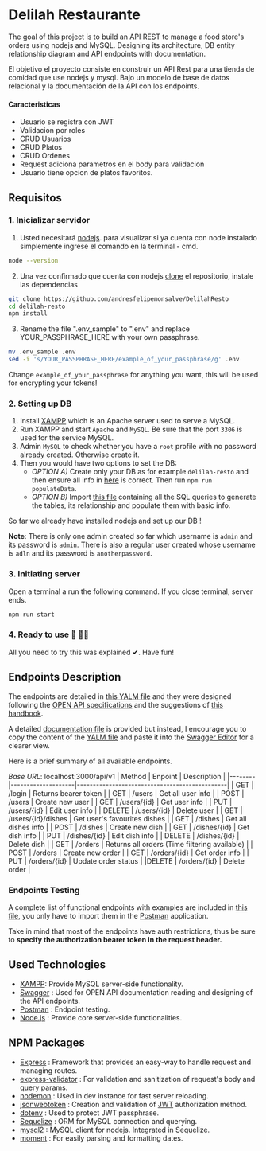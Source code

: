 # Delilah Restaurante
The goal of this project is to build an API REST to manage a food store's orders using nodejs and MySQL. Designing its architecture, DB entity relationship diagram and API endpoints with documentation. 

El objetivo el proyecto consiste en construir un API Rest para una tienda de comidad que use nodejs y mysql. Bajo un modelo de base de datos relacional y la documentación de la API con los endpoints.

#### Caracteristicas
- Usuario se registra con JWT
- Validacion por roles
- CRUD Usuarios
- CRUD Platos
- CRUD Ordenes
- Request adiciona parametros en el body para validacion
- Usuario tiene opcion de platos favoritos.

## Requisitos
### 1. Inicializar servidor
1. Usted necesitará [nodejs](https://nodejs.org). para visualizar si ya cuenta con node instalado simplemente ingrese el comando en la terminal - cmd.
```bash
node --version
```
2. Una vez confirmado que cuenta con nodejs [clone](https://git-scm.com/) el repositorio, instale las dependencias 

```bash
git clone https://github.com/andresfelipemonsalve/DelilahResto
cd delilah-resto
npm install
```
3. Rename the file ".env_sample" to ".env" and replace YOUR_PASSPHRASE_HERE with your own passphrase.
```bash
mv .env_sample .env
sed -i 's/YOUR_PASSPHRASE_HERE/example_of_your_passphrase/g' .env
```
Change `example_of_your_passphrase` for anything you want, this will be used for encrypting your tokens!

### 2. Setting up DB
1. Install [XAMPP](https://www.apachefriends.org/index.html) which is an Apache server used to serve a MySQL.
1. Run XAMPP and start `Apache` and `MySQL`. Be sure that the port `3306` is used for the service MySQL.
1. Admin `MySQL` to check whether you have a `root` profile with no password already created. Otherwise create it.
1. Then you would have two options to set the DB:
    * *OPTION A)* Create only your DB as for example `delilah-resto` and then ensure all info in [here](./src/services/database/config/index.js) is correct. Then run `npm run populateData`.
    * *OPTION B)* Import [this file](./src/services/database/delilah-resto-init-config.sql) containing all the SQL queries to generate the tables, its relationship and populate them with basic info.

So far we already have installed nodejs and set up our DB !

**Note**: There is only one admin created so far which username is `admin` and its password is `admin`. There is also a regular user created whose username is `adln` and its password is `anotherpassword`.

### 3. Initiating server
Open a terminal a run the following command. If you close terminal, server ends.
```bash
npm run start
```
### 4. Ready to use 🏁 🎊🎉
All you need to try this was explained ✔. Have fun!

## Endpoints Description
The endpoints are detailed in [this YALM file](./design/API/delilah-resto-API-spec.yml) and they were designed following the [OPEN API specifications](https://swagger.io/specification/#:~:text=Introduction,or%20through%20network%20traffic%20inspection.) and the suggestions of [this handbook](https://pages.apigee.com/rs/apigee/images/api-design-ebook-2012-03.pdf).

A detailed [documentation file](./design/API/delilah-rsto-API-Documentation.html) is provided but instead, I encourage you to copy the content of the [YALM file](./design/API/delilah-resto-API-spec.yml) and paste it into the [Swagger Editor](https://editor.swagger.io/#) for a clearer view.


Here is a brief summary of all available endpoints.

*Base URL*: localhost:3000/api/v1
| Method |       Enpoint      |                  Description                  |
|--------|--------------------|-----------------------------------------------|
|   GET  | /login             | Returns bearer token                          |
|   GET  | /users             | Get all user info                             |
|  POST  | /users             | Create new user                               |
|   GET  | /users/{id}        | Get user info                                 |
|   PUT  | /users/{id}        | Edit user info                                |
| DELETE | /users/{id}        | Delete user                                   |
|   GET  | /users/{id}/dishes | Get user's favourites dishes                  |
|   GET  | /dishes            | Get all dishes info                           |
|  POST  | /dishes            | Create new dish                               |
|   GET  | /dishes/{id}       | Get dish info                                 |
|   PUT  | /dishes/{id}       | Edit dish info                                |
| DELETE | /dishes/{id}       | Delete dish                                   |
|   GET  | /orders            | Returns all orders (Time filtering available) |
|  POST  | /orders            | Create new order                              |
|   GET  | /orders/{id}       | Get order info                                |
|   PUT  | /orders/{id}       | Update order status                           |
|DELETE  | /orders/{id}       | Delete order                                  |

### Endpoints Testing
A complete list of functional endpoints with examples are included in [this file](./test/delilah-resto-endpoints.postman_collection), you only have to import them in the [Postman](https://www.postman.com/) application.

Take in mind that most of the endpoints have auth restrictions, thus be sure to **specify the authorization bearer token in the request header.**

## Used Technologies
- [XAMPP](https://www.apachefriends.org/index.html): Provide MySQL server-side functionality. 
- [Swagger](https://editor.swagger.io/) : Used for OPEN API documentation reading and designing of the API endpoints.
- [Postman](https://www.postman.com/) : Endpoint testing.
- [Node.js](https://nodejs.org) : Provide core server-side functionalities.

## NPM Packages
- [Express](http://expressjs.com) : Framework that provides an easy-way to handle request and managing routes.
- [express-validator](https://express-validator.github.io/) : For validation and sanitization of request's body and query params.
- [nodemon](https://www.npmjs.com/package/nodemon) : Used in dev instance for fast server reloading.
- [jsonwebtoken](https://www.npmjs.com/package/jsonwebtoken) : Creation and validation of [JWT](https://jwt.io) authorization method.
- [dotenv](https://www.npmjs.com/package/dotenv) : Used to protect JWT passphrase. 
- [Sequelize](https://www.npmjs.com/package/sequelize) : ORM for MySQL connection and querying.
- [mysql2](https://www.npmjs.com/package/mysql2) : MySQL client for nodejs. Integrated in Sequelize.
- [moment](https://www.npmjs.com/package/moment) : For easily parsing and formatting dates.
